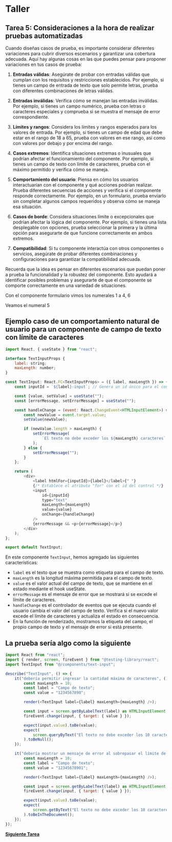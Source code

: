 # Taller

## **Tarea 5:** Consideraciones a la hora de realizar pruebas automatizadas

Cuando diseñas casos de prueba, es importante considerar diferentes variaciones para cubrir diversos escenarios y garantizar una cobertura adecuada. Aquí hay algunas cosas en las que puedes pensar para proponer variaciones en tus casos de prueba:

1. **Entradas válidas**: Asegúrate de probar con entradas válidas que cumplan con los requisitos y restricciones establecidos. Por ejemplo, si tienes un campo de entrada de texto que solo permite letras, prueba con diferentes combinaciones de letras válidas.

2. **Entradas inválidas**: Verifica cómo se manejan las entradas inválidas. Por ejemplo, si tienes un campo numérico, prueba con letras o caracteres especiales y comprueba si se muestra el mensaje de error correspondiente.

3. **Límites y rangos**: Considera los límites y rangos esperados para los valores de entrada. Por ejemplo, si tienes un campo de edad que debe estar en el rango de 18 a 65, prueba con valores en ese rango, así como con valores por debajo y por encima del rango.

4. **Casos extremos**: Identifica situaciones extremas o inusuales que podrían afectar el funcionamiento del componente. Por ejemplo, si tienes un campo de texto con límite de caracteres, prueba con el máximo permitido y verifica cómo se maneja.

5. **Comportamiento del usuario**: Piensa en cómo los usuarios interactuarían con el componente y qué acciones podrían realizar. Prueba diferentes secuencias de acciones y verifica si el componente responde correctamente. Por ejemplo, en un formulario, prueba enviarlo sin completar algunos campos requeridos y observa cómo se maneja esa situación.

6. **Casos de borde**: Considera situaciones límite o excepcionales que podrían afectar la lógica del componente. Por ejemplo, si tienes una lista desplegable con opciones, prueba seleccionar la primera y la última opción para asegurarte de que funcione correctamente en ambos extremos.

7. **Compatibilidad**: Si tu componente interactúa con otros componentes o servicios, asegúrate de probar diferentes combinaciones y configuraciones para garantizar la compatibilidad adecuada.

Recuerda que la idea es pensar en diferentes escenarios que puedan poner a prueba la funcionalidad y la robustez del componente. Esto ayudará a identificar posibles problemas y asegurarte de que el componente se comporte correctamente en una variedad de situaciones.

Con el componente formulario vimos los numerales 1 a 4, 6

Veamos el numeral 5

## Ejemplo caso de un comportamiento natural de usuario para un componente de campo de texto con límite de caracteres

```javascript
import React, { useState } from "react";

interface TextInputProps {
	label: string;
	maxLength: number;
}

const TextInput: React.FC<TextInputProps> = ({ label, maxLength }) => {
	const inputId = `${label}-input`; // Genera un id único para el control de formulario return (

	const [value, setValue] = useState("");
	const [errorMessage, setErrorMessage] = useState("");

	const handleChange = (event: React.ChangeEvent<HTMLInputElement>) => {
		const newValue = event.target.value;
		setValue(newValue);

		if (newValue.length > maxLength) {
			setErrorMessage(
				`El texto no debe exceder los ${maxLength} caracteres`
			);
		} else {
			setErrorMessage("");
		}
	};

	return (
		<div>
			<label htmlFor={inputId}>{label}</label>{" "}
			{/* Establece el atributo "for" con el id del control */}
			<input
				id={inputId}
				type="text"
				maxLength={maxLength}
				value={value}
				onChange={handleChange}
			/>
			{errorMessage && <p>{errorMessage}</p>}
		</div>
	);
};

export default TextInput;
```

En este componente `TextInput`, hemos agregado las siguientes características:

-   `label` es el texto que se muestra como etiqueta para el campo de texto.
-   `maxLength` es la longitud máxima permitida para el campo de texto.
-   `value` es el valor actual del campo de texto, que se mantiene en el estado mediante el hook useState.
-   `errorMessage` es el mensaje de error que se mostrará si se excede el límite de caracteres.
-   `handleChange` es el controlador de eventos que se ejecuta cuando el usuario cambia el valor del campo de texto. Verifica si el nuevo valor excede el límite de caracteres y actualiza el estado en consecuencia.
-   En la función de renderizado, mostramos la etiqueta del campo, el propio campo de texto y el mensaje de error si está presente.

## La prueba sería algo como la siguiente

```javascript
import React from "react";
import { render, screen, fireEvent } from "@testing-library/react";
import TextInput from "@/components/text-input";

describe("TextInput", () => {
	it("debería permitir ingresar la cantidad máxima de caracteres", () => {
		const maxLength = 10;
		const label = "Campo de texto";
		const value = "1234567890";

		render(<TextInput label={label} maxLength={maxLength} />);

		const input = screen.getByLabelText(label) as HTMLInputElement; // Aserción de tipo
		fireEvent.change(input, { target: { value } });

		expect(input.value).toBe(value);
		expect(
			screen.queryByText("El texto no debe exceder los 10 caracteres")
		).toBeNull();
	});

	it("debería mostrar un mensaje de error al sobrepasar el límite de caracteres", () => {
		const maxLength = 10;
		const label = "Campo de texto";
		const value = "12345678901";

		render(<TextInput label={label} maxLength={maxLength} />);

		const input = screen.getByLabelText(label) as HTMLInputElement; // Aserción de tipo
		fireEvent.change(input, { target: { value } });

		expect(input.value).toBe(value);
		expect(
			screen.getByText("El texto no debe exceder los 10 caracteres")
		).toBeInTheDocument();
	});
});

```

**[Siguiente Tarea](../../task6/workshop/task6.md)**

